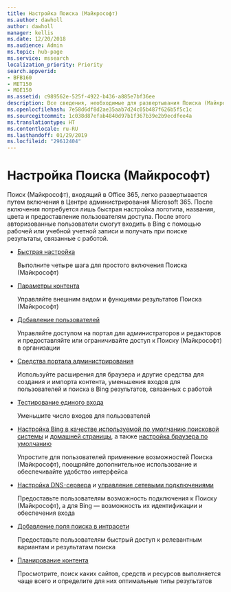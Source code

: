 ```yaml
---
title: Настройка Поиска (Майкрософт)
ms.author: dawholl
author: dawholl
manager: kellis
ms.date: 12/20/2018
ms.audience: Admin
ms.topic: hub-page
ms.service: mssearch
localization_priority: Priority
search.appverid:
- BFB160
- MET150
- MOE150
ms.assetid: c989562e-525f-4922-b436-a885e7bf36ee
description: Все сведения, необходимые для развертывания Поиска (Майкрософт) для организации
ms.openlocfilehash: 7e58d6df8d2ae35aab7d24c05b487f626b5f5c1c
ms.sourcegitcommit: 1c038d87efab4840d97b1f367b39e2b9ecdfee4a
ms.translationtype: HT
ms.contentlocale: ru-RU
ms.lasthandoff: 01/29/2019
ms.locfileid: "29612404"
---
```

# <a name="set-up-microsoft-search"></a>Настройка Поиска (Майкрософт)

Поиск (Майкрософт), входящий в Office 365, легко развертывается путем включения в Центре администрирования Microsoft 365. После включения потребуется лишь быстрая настройка логотипа, названия, цвета и предоставление пользователям доступа. После этого авторизованные пользователи смогут входить в Bing с помощью рабочей или учебной учетной записи и получать при поиске результаты, связанные с работой.

- [Быстрая настройка](quick-set-up.md)
    
    Выполните четыре шага для простого включения Поиска (Майкрософт)

- [Параметры контента](content-settings.md)
    
    Управляйте внешним видом и функциями результатов Поиска (Майкрософт)
    
- [Добавление пользователей](add-users.md)
    
    Управляйте доступом на портал для администраторов и редакторов и предоставляйте или ограничивайте доступ к Поиску (Майкрософт) в организации
    
- [Средства портала администрирования](admin-portal-tools.md)
    
    Используйте расширения для браузера и другие средства для создания и импорта контента, уменьшения входов для пользователей и поиска в Bing результатов, связанных с работой
    
- [Тестирование единого входа](test-single-sign-on.md)
    
    Уменьшите число входов для пользователей
    
- [Настройка Bing в качестве используемой по умолчанию поисковой системы](set-default-search-engine.md) и [домашней страницы](set-default-homepage.md), а также [настройка браузера по умолчанию](set-default-browser.md)
    
    Упростите для пользователей применение возможностей Поиска (Майкрософт), поощряйте дополнительное использование и обеспечивайте удобство интерфейса
    
- [Настройка DNS-сервера](advanced-dns-configuration.md) и [управление сетевыми подключениями](manage-network-connections.md)
    
    Предоставьте пользователям возможность подключения к Поиску (Майкрософт), а для Bing — возможность их идентификации и обеспечения входа

- [Добавление поля поиска в интрасети](add-a-search-box-to-your-intranet-site.md)

    Предоставьте пользователям быстрый доступ к релевантным вариантам и результатам поиска

- [Планирование контента](plan-your-content.md)
    
    Просмотрите, поиск каких сайтов, средств и ресурсов выполняется чаще всего и определите для них оптимальные типы результатов

  

